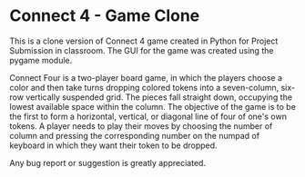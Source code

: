 # Connect 4 - Game Clone
This is a clone version of Connect 4 game created in Python for Project Submission in classroom. The GUI for the game was created using the pygame module.

Connect Four is a two-player board game, in which the players choose a color and then take turns dropping colored tokens into a seven-column, six-row vertically suspended grid. The pieces fall straight down, occupying the lowest available space within the column. The objective of the game is to be the first to form a horizontal, vertical, or diagonal line of four of one's own tokens.
A player needs to play their moves by choosing the number of column and pressing the corresponding number on the numpad of keyboard in which they want their token to be dropped.

Any bug report or suggestion is greatly appreciated.
